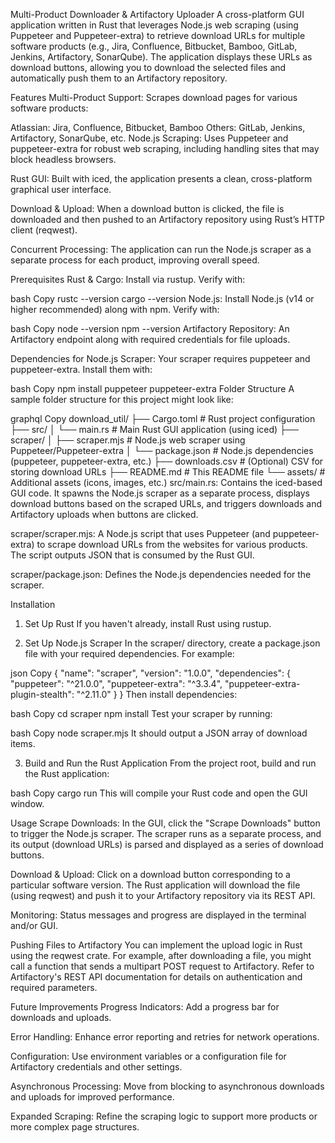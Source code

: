 Multi-Product Downloader & Artifactory Uploader
A cross-platform GUI application written in Rust that leverages Node.js web scraping (using Puppeteer and Puppeteer-extra) to retrieve download URLs for multiple software products (e.g., Jira, Confluence, Bitbucket, Bamboo, GitLab, Jenkins, Artifactory, SonarQube). The application displays these URLs as download buttons, allowing you to download the selected files and automatically push them to an Artifactory repository.

Features
Multi-Product Support:
Scrapes download pages for various software products:

Atlassian: Jira, Confluence, Bitbucket, Bamboo
Others: GitLab, Jenkins, Artifactory, SonarQube, etc.
Node.js Scraping:
Uses Puppeteer and puppeteer-extra for robust web scraping, including handling sites that may block headless browsers.

Rust GUI:
Built with iced, the application presents a clean, cross-platform graphical user interface.

Download & Upload:
When a download button is clicked, the file is downloaded and then pushed to an Artifactory repository using Rust’s HTTP client (reqwest).

Concurrent Processing:
The application can run the Node.js scraper as a separate process for each product, improving overall speed.

Prerequisites
Rust & Cargo:
Install via rustup. Verify with:

bash
Copy
rustc --version
cargo --version
Node.js:
Install Node.js (v14 or higher recommended) along with npm. Verify with:

bash
Copy
node --version
npm --version
Artifactory Repository:
An Artifactory endpoint along with required credentials for file uploads.

Dependencies for Node.js Scraper:
Your scraper requires puppeteer and puppeteer-extra.
Install them with:

bash
Copy
npm install puppeteer puppeteer-extra
Folder Structure
A sample folder structure for this project might look like:

graphql
Copy
download_util/
├── Cargo.toml                # Rust project configuration
├── src/
│   └── main.rs               # Main Rust GUI application (using iced)
├── scraper/
│   ├── scraper.mjs           # Node.js web scraper using Puppeteer/Puppeteer-extra
│   └── package.json          # Node.js dependencies (puppeteer, puppeteer-extra, etc.)
├── downloads.csv             # (Optional) CSV for storing download URLs
├── README.md                 # This README file
└── assets/                  # Additional assets (icons, images, etc.)
src/main.rs:
Contains the iced-based GUI code. It spawns the Node.js scraper as a separate process, displays download buttons based on the scraped URLs, and triggers downloads and Artifactory uploads when buttons are clicked.

scraper/scraper.mjs:
A Node.js script that uses Puppeteer (and puppeteer-extra) to scrape download URLs from the websites for various products. The script outputs JSON that is consumed by the Rust GUI.

scraper/package.json:
Defines the Node.js dependencies needed for the scraper.

Installation
1. Set Up Rust
If you haven't already, install Rust using rustup.

2. Set Up Node.js Scraper
In the scraper/ directory, create a package.json file with your required dependencies. For example:

json
Copy
{
  "name": "scraper",
  "version": "1.0.0",
  "dependencies": {
    "puppeteer": "^21.0.0",
    "puppeteer-extra": "^3.3.4",
    "puppeteer-extra-plugin-stealth": "^2.11.0"
  }
}
Then install dependencies:

bash
Copy
cd scraper
npm install
Test your scraper by running:

bash
Copy
node scraper.mjs
It should output a JSON array of download items.

3. Build and Run the Rust Application
From the project root, build and run the Rust application:

bash
Copy
cargo run
This will compile your Rust code and open the GUI window.

Usage
Scrape Downloads:
In the GUI, click the "Scrape Downloads" button to trigger the Node.js scraper. The scraper runs as a separate process, and its output (download URLs) is parsed and displayed as a series of download buttons.

Download & Upload:
Click on a download button corresponding to a particular software version. The Rust application will download the file (using reqwest) and push it to your Artifactory repository via its REST API.

Monitoring:
Status messages and progress are displayed in the terminal and/or GUI.

Pushing Files to Artifactory
You can implement the upload logic in Rust using the reqwest crate. For example, after downloading a file, you might call a function that sends a multipart POST request to Artifactory. Refer to Artifactory's REST API documentation for details on authentication and required parameters.

Future Improvements
Progress Indicators:
Add a progress bar for downloads and uploads.

Error Handling:
Enhance error reporting and retries for network operations.

Configuration:
Use environment variables or a configuration file for Artifactory credentials and other settings.

Asynchronous Processing:
Move from blocking to asynchronous downloads and uploads for improved performance.

Expanded Scraping:
Refine the scraping logic to support more products or more complex page structures.

